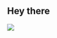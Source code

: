 ## Hey there
![](https://github-readme-stats.vercel.app/api/top-langs?username=ac34&show_icons=true&locale=en&layout=compact)
